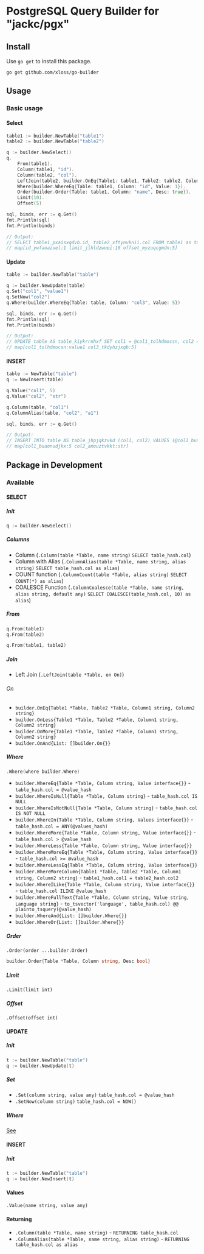 # PostgreSQL Query Builder for "jackc/pgx"
## Install
Use `go get` to install this package.
```
go get github.com/xloss/go-builder
```

## Usage
### Basic usage
#### Select
```go
table1 := builder.NewTable("table1")
table2 := builder.NewTable("table2")

q := builder.NewSelect()
q.
    From(table1).
    Column(table1, "id").
    Column(table2, "col").
    LeftJoin(table2, builder.OnEq{Table1: table1, Table2: table2, Column1: "id", Column2: "table_id"}).
    Where(builder.WhereEq{Table: table1, Column: "id", Value: 1}).
    Order(builder.Order{Table: table1, Column: "name", Desc: true}).
    Limit(10).
    Offset(5)

sql, binds, err := q.Get()
fmt.Println(sql)
fmt.Println(binds)

// Output:
// SELECT table1_pxaisxqdvb.id, table2_xftynvknii.col FROM table1 as table1_pxaisxqdvb LEFT JOIN table2 AS table2_xftynvknii ON table1_pxaisxqdvb.id = table2_xftynvknii.table_id WHERE table1_pxaisxqdvb.id = @id_ywfaoazuel ORDER BY table1_pxaisxqdvb.name DESC LIMIT @limit_jlhldzwuei OFFSET @offset_myzuqcgmdn
// map[id_ywfaoazuel:1 limit_jlhldzwuei:10 offset_myzuqcgmdn:5]
```
#### Update
```go
table := builder.NewTable("table")

q := builder.NewUpdate(table)
q.Set("col1", "value1")
q.SetNow("col2")
q.Where(builder.WhereEq{Table: table, Column: "col3", Value: 5})

sql, binds, err := q.Get()
fmt.Println(sql)
fmt.Println(binds)

// Output:
// UPDATE table AS table_kiykrrnhxf SET col1 = @col1_tolhdmocsn, col2 = NOW() WHERE table_kiykrrnhxf.col3 = @col3_tkdyhzjxqb
// map[col1_tolhdmocsn:value1 col3_tkdyhzjxqb:5]
```
#### INSERT
```go
table := NewTable("table")
q := NewInsert(table)

q.Value("col1", 5)
q.Value("col2", "str")

q.Column(table, "col1")
q.ColumnAlias(table, "col2", "a1")

sql, binds, err := q.Get()

// Output:
// INSERT INTO table AS table_jhpjqkzvkd (col1, col2) VALUES (@col1_buaonudjkx, @col2_amouztvkkt) RETURNING table_jhpjqkzvkd.col1, table_jhpjqkzvkd.col2 as a1
// map[col1_buaonudjkx:5 col2_amouztvkkt:str]
```

## Package in Development
### Available
#### SELECT
##### Init
```go
q := builder.NewSelect()
```

##### Columns
* Column (`.Column(table *Table, name string)` `SELECT table_hash.col`)
* Column with Alias (`.ColumnAlias(table *Table, name string, alias string)` `SELECT table_hash.col as alias`)
* COUNT function (`.ColumnCount(table *Table, alias string)` `SELECT COUNT(*) as alias`)
* COALESCE Function (`.ColumnCoalesce(table *Table, name string, alias string, default any)` `SELECT COALESCE(table_hash.col, 10) as alias`)

##### From
```go
q.From(table1)
q.From(table2)
```
```go
q.From(table1, table2)
```

##### Join
* Left Join (`.LeftJoin(table *Table, on On)`)

###### On
* `builder.OnEq{Table1 *Table, Table2 *Table, Column1 string, Column2 string}`
* `builder.OnLess{Table1 *Table, Table2 *Table, Column1 string, Column2 string}`
* `builder.OnMore{Table1 *Table, Table2 *Table, Column1 string, Column2 string}`
* `builder.OnAnd{List: []builder.On{}}`

##### Where
```go
.Where(where builder.Where)
```

* `builder.WhereEq{Table *Table, Column string, Value interface{}}` - `table_hash.col = @value_hash`
* `builder.WhereIsNull{Table *Table, Column string}` - `table_hash.col IS NULL`
* `builder.WhereIsNotNull{Table *Table, Column string}` - `table_hash.col IS NOT NULL`
* `builder.WhereIn{Table *Table, Column string, Values interface{}}` - `table_hash.col = ANY(@values_hash)`
* `builder.WhereMore{Table *Table, Column string, Value interface{}}` - `table_hash.col > @value_hash`
* `builder.WhereLess{Table *Table, Column string, Value interface{}}`
* `builder.WhereMoreEq{Table *Table, Column string, Value interface{}}` - `table_hash.col >= @value_hash`
* `builder.WhereLessEq{Table *Table, Column string, Value interface{}}`
* `builder.WhereMoreColumn{Table1 *Table, Table2 *Table, Column1 string, Column2 string}` - `table1_hash.col1 = table2_hash.col2`
* `builder.WhereILike{Table *Table, Column string, Value interface{}}` - `table_hash.col ILIKE @value_hash`
* `builder.WhereFullText{Table *Table, Column string, Value string, Language string}` - `to_tsvector('language', table_hash.col) @@ plainto_tsquery(@value_hash)`
* `builder.WhereAnd{List: []builder.Where{}}`
* `builder.WhereOr{List: []builder.Where{}}`

##### Order
`.Order(order ...builder.Order)`
```go
builder.Order{Table *Table, Column string, Desc bool}
```

##### Limit
`.Limit(limit int)`

##### Offset
`.Offset(offset int)`
#### UPDATE
##### Init
```go
t := builder.NewTable("table")
q := builder.NewUpdate(t)
```

##### Set
* `.Set(column string, value any)` `table_hash.col = @value_hash`
* `.SetNow(column string)` `table_hash.col = NOW()`

##### Where
[See](#where)

#### INSERT
##### Init
```go
t := builder.NewTable("table")
q := builder.NewInsert(t)
```

#### Values
`.Value(name string, value any)`

#### Returning
* `.Column(table *Table, name string)` - `RETURNING table_hash.col`
* `.ColumnAlias(table *Table, name string, alias string)` - `RETURNING table_hash.col as alias`
